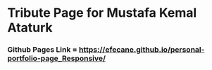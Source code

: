 # Tribute Page for Mustafa Kemal Ataturk

### Github Pages Link = https://efecane.github.io/personal-portfolio-page_Responsive/
